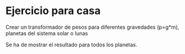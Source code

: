 # Ejercicio para casa
Crear un transformador de pesos para diferentes gravedades (p=g*m), planetas del sistema solar o lunas

Se ha de mostrar el resultado para todos los planetas.
